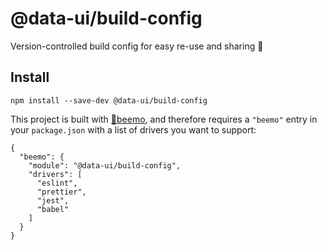 # @data-ui/build-config

Version-controlled build config for easy re-use and sharing 📝

## Install

```
npm install --save-dev @data-ui/build-config
```

This project is built with [🤖beemo](https://github.com/milesj/beemo), and therefore requires a `"beemo"` entry in your `package.json` with a list of drivers you want to support:

```
{
  "beemo": {
    "module": "@data-ui/build-config",
    "drivers": [
      "eslint",
      "prettier",
      "jest",
      "babel"
    ]
  }
}
```
